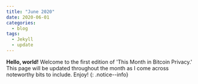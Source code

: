 ```yaml
---
title: "June 2020"
date: 2020-06-01
categories:
  - blog
tags:
  - Jekyll
  - update
---
```


**Hello, world!** Welcome to the first edition of 'This Month in Bitcoin Privacy.' This page will be updated throughout the month as I come across noteworthy bits to include. Enjoy!
{: .notice--info}
